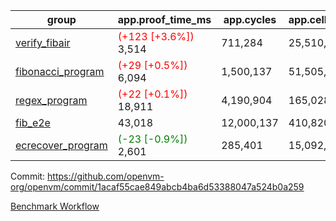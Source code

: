 | group | app.proof_time_ms | app.cycles | app.cells_used | leaf.proof_time_ms | leaf.cycles | leaf.cells_used |
| -- | -- | -- | -- | -- | -- | -- |
| [verify_fibair](https://github.com/openvm-org/openvm/blob/benchmark-results/benchmarks-pr/1175/verify_fibair-1acaf55cae849abcb4ba6d53388047a524b0a259.md) |<span style='color: red'>(+123 [+3.6%])</span> 3,514 |  711,284 |  25,510,945 |- | - | - |
| [fibonacci_program](https://github.com/openvm-org/openvm/blob/benchmark-results/benchmarks-pr/1175/fibonacci-1acaf55cae849abcb4ba6d53388047a524b0a259.md) |<span style='color: red'>(+29 [+0.5%])</span> 6,094 |  1,500,137 |  51,505,102 |- | - | - |
| [regex_program](https://github.com/openvm-org/openvm/blob/benchmark-results/benchmarks-pr/1175/regex-1acaf55cae849abcb4ba6d53388047a524b0a259.md) |<span style='color: red'>(+22 [+0.1%])</span> 18,911 |  4,190,904 |  165,028,173 |- | - | - |
| [fib_e2e](https://github.com/openvm-org/openvm/blob/benchmark-results/benchmarks-pr/1175/fib_e2e-1acaf55cae849abcb4ba6d53388047a524b0a259.md) | 43,018 |  12,000,137 |  410,820,430 | 90,295 |  18,475,483 |  661,013,160 |
| [ecrecover_program](https://github.com/openvm-org/openvm/blob/benchmark-results/benchmarks-pr/1175/ecrecover-1acaf55cae849abcb4ba6d53388047a524b0a259.md) |<span style='color: green'>(-23 [-0.9%])</span> 2,601 |  285,401 |  15,092,297 |- | - | - |


Commit: https://github.com/openvm-org/openvm/commit/1acaf55cae849abcb4ba6d53388047a524b0a259

[Benchmark Workflow](https://github.com/openvm-org/openvm/actions/runs/12875688358)
